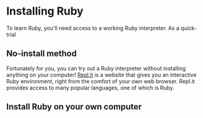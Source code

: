 # Installing Ruby

To learn Ruby, you'll need access to a working Ruby interpreter. As a quick-trial

## No-install method

Fortunately for you, you can try out a Ruby interpreter without installing anything on your computer! [Repl.it](https://repl.it/languages/ruby) is a website that gives you an interactive Ruby environment, right from the comfort of your own web browser. Repl.it provides access to many popular languages, one of which is Ruby.

## Install Ruby on your own computer